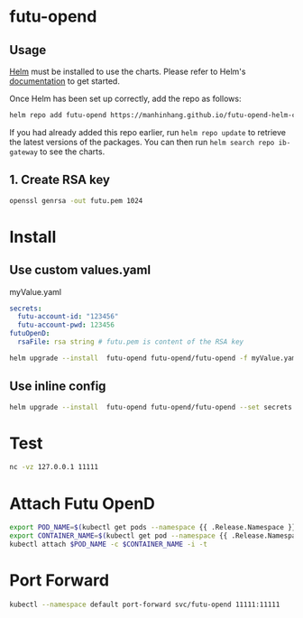 # futu-opend


## Usage

[Helm](https://helm.sh) must be installed to use the charts.  Please refer to
Helm's [documentation](https://helm.sh/docs) to get started.

Once Helm has been set up correctly, add the repo as follows:

```bash
helm repo add futu-opend https://manhinhang.github.io/futu-opend-helm-chart/
```

If you had already added this repo earlier, run `helm repo update` to retrieve
the latest versions of the packages.  You can then run `helm search repo
ib-gateway` to see the charts.


## 1. Create RSA key

```bash
openssl genrsa -out futu.pem 1024
```

# Install

## Use custom values.yaml

myValue.yaml

```yaml
secrets:
  futu-account-id: "123456"
  futu-account-pwd: 123456
futuOpenD:
  rsaFile: rsa string # futu.pem is content of the RSA key
```

```bash
helm upgrade --install  futu-opend futu-opend/futu-opend -f myValue.yaml
```

## Use inline config

```bash
helm upgrade --install  futu-opend futu-opend/futu-opend --set secrets.futu-account-id=123456 --set secrets.futu-account-pwd=123456 --set futuopend.rsaFile=futu.pem
```

# Test

```bash
nc -vz 127.0.0.1 11111
```

# Attach Futu OpenD

```bash
export POD_NAME=$(kubectl get pods --namespace {{ .Release.Namespace }} -l "app.kubernetes.io/name={{ include "futu-opend.name" . }},app.kubernetes.io/instance={{ .Release.Name }}" -o jsonpath="{.items[0].metadata.name}")
export CONTAINER_NAME=$(kubectl get pod --namespace {{ .Release.Namespace }} $POD_NAME -o jsonpath="{.spec.containers[0].name}")
kubectl attach $POD_NAME -c $CONTAINER_NAME -i -t
```

# Port Forward

```bash
kubectl --namespace default port-forward svc/futu-opend 11111:11111
```
